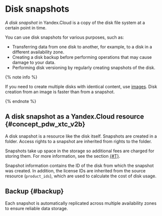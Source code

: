 # Disk snapshots

_A disk snapshot_ in Yandex.Cloud is a copy of the disk file system at a certain point in time.

You can use disk snapshots for various purposes, such as:

- Transferring data from one disk to another, for example, to a disk in a different availability zone.
- Creating a disk backup before performing operations that may cause damage to your data.
- Performing disk versioning by regularly creating snapshots of the disk.

{% note info %}

If you need to create multiple disks with identical content, use [images](image.md). Disk creation from an image is faster than from a snapshot.

{% endnote %}

## A disk snapshot as a Yandex.Cloud resource  {#concept_pdw_xtc_v2b}

A disk snapshot is a resource like the disk itself. Snapshots are created in a folder. Access rights to a snapshot are inherited from rights to the folder.

Snapshots take up space in the storage so additional fees are charged for storing them. For more information, see the section [{#T}](../pricing.md).

Snapshot information contains the ID of the disk from which the snapshot was created. In addition, the license IDs are inherited from the source resource (`product_ids`), which are used to calculate the cost of disk usage.

## Backup {#backup}

Each snapshot is automatically replicated across multiple availability zones to ensure reliable data storage.

